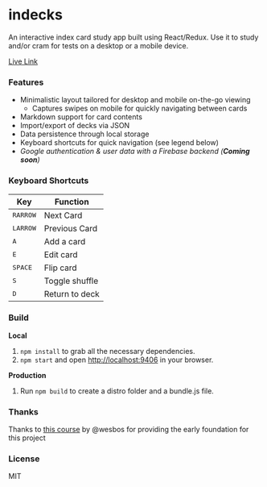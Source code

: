 # indecks
An interactive index card study app built using React/Redux. Use it to study and/or cram for tests on a desktop or a mobile device.

[Live Link](https://danyim.github.io/indecks/)

### Features
- Minimalistic layout tailored for desktop and mobile on-the-go viewing
  - Captures swipes on mobile for quickly navigating between cards
- Markdown support for card contents
- Import/export of decks via JSON
- Data persistence through local storage
- Keyboard shortcuts for quick navigation (see legend below)
- _Google authentication & user data with a Firebase backend (**Coming soon**)_

### Keyboard Shortcuts
| Key | Function |
| --- | -------- |
| <kbd>RARROW</kbd> | Next Card |
| <kbd>LARROW</kbd> | Previous Card |
| <kbd>A</kbd> | Add a card |
| <kbd>E</kbd> | Edit card |
| <kbd>SPACE</kbd> | Flip card |
| <kbd>S</kbd> | Toggle shuffle |
| <kbd>D</kbd> | Return to deck |

### Build
**Local**

1. `npm install` to grab all the necessary dependencies.
2. `npm start` and open [http://localhost:9406](http://localhost:9406) in your browser.

**Production**

1. Run `npm build` to create a distro folder and a bundle.js file.

### Thanks
Thanks to [this course](https://learnredux.com/) by @wesbos for providing the early foundation for this project

### License
  MIT
